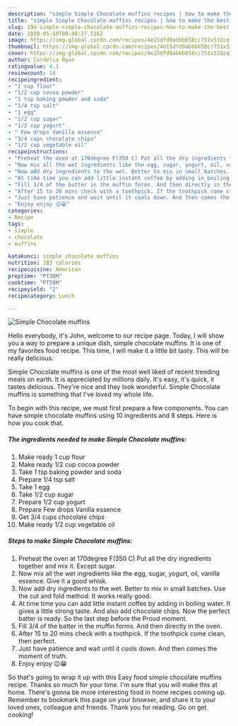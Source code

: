 ```yaml
---
description: "simple Simple Chocolate muffins recipes | how to make the best Simple Chocolate muffins"
title: "simple Simple Chocolate muffins recipes | how to make the best Simple Chocolate muffins"
slug: 194-simple-simple-chocolate-muffins-recipes-how-to-make-the-best-simple-chocolate-muffins
date: 2020-05-10T08:48:27.516Z
image: https://img-global.cpcdn.com/recipes/4e15dfd9abbb658c/751x532cq70/simple-chocolate-muffins-recipe-main-photo.jpg
thumbnail: https://img-global.cpcdn.com/recipes/4e15dfd9abbb658c/751x532cq70/simple-chocolate-muffins-recipe-main-photo.jpg
cover: https://img-global.cpcdn.com/recipes/4e15dfd9abbb658c/751x532cq70/simple-chocolate-muffins-recipe-main-photo.jpg
author: Cordelia Ryan
ratingvalue: 4.1
reviewcount: 14
recipeingredient:
- "1 cup flour"
- "1/2 cup cocoa powder"
- "1 tsp baking powder and soda"
- "1/4 tsp salt"
- "1 egg"
- "1/2 cup sugar"
- "1/2 cup yogurt"
- " Few drops Vanilla essence"
- "3/4 cups chocolate chips"
- "1/2 cup vegetable oil"
recipeinstructions:
- "Preheat the oven at 170degree F(350 C) Put all the dry ingredients together and mix it. Except sugar."
- "Now mix all the wet ingredients like the egg, sugar, yogurt, oil, vanilla essence. Give it a good whisk."
- "Now add dry ingredients to the wet. Better to mix in small batches. Use the cut and fold method. It works really good."
- "At time time you can add little instant coffee by adding in boiling water. It gives a little strong taste. And also add chocolate chips. Now the perfect batter is ready. So the last step before the Proud moment."
- "Fill 3/4 of the batter in the muffin forms. And then directly in the oven."
- "After 15 to 20 mins check with a toothpick. If the toothpick come clean, then perfect."
- "Just have patience and wait until it cools down. And then comes the moment of truth."
- "Enjoy enjoy 😉😁"
categories:
- Recipe
tags:
- simple
- chocolate
- muffins

katakunci: simple chocolate muffins 
nutrition: 183 calories
recipecuisine: American
preptime: "PT30M"
cooktime: "PT59M"
recipeyield: "2"
recipecategory: Lunch

---
```



![Simple Chocolate muffins](https://img-global.cpcdn.com/recipes/4e15dfd9abbb658c/751x532cq70/simple-chocolate-muffins-recipe-main-photo.jpg)

Hello everybody, it's John, welcome to our recipe page. Today, I will show you a way to prepare a unique dish, simple chocolate muffins. It is one of my favorites food recipe. This time, I will make it a little bit tasty. This will be really delicious.

Simple Chocolate muffins is one of the most well liked of recent trending meals on earth. It is appreciated by millions daily. It's easy, it's quick, it tastes delicious. They're nice and they look wonderful. Simple Chocolate muffins is something that I've loved my whole life.




To begin with this recipe, we must first prepare a few components. You can have simple chocolate muffins using 10 ingredients and 8 steps. Here is how you cook that.

<!--inarticleads1-->

##### The ingredients needed to make Simple Chocolate muffins:

1. Make ready 1 cup flour
1. Make ready 1/2 cup cocoa powder
1. Take 1 tsp baking powder and soda
1. Prepare 1/4 tsp salt
1. Take 1 egg
1. Take 1/2 cup sugar
1. Prepare 1/2 cup yogurt
1. Prepare  Few drops Vanilla essence
1. Get 3/4 cups chocolate chips
1. Make ready 1/2 cup vegetable oil




<!--inarticleads2-->

##### Steps to make Simple Chocolate muffins:

1. Preheat the oven at 170degree F(350 C) Put all the dry ingredients together and mix it. Except sugar.
1. Now mix all the wet ingredients like the egg, sugar, yogurt, oil, vanilla essence. Give it a good whisk.
1. Now add dry ingredients to the wet. Better to mix in small batches. Use the cut and fold method. It works really good.
1. At time time you can add little instant coffee by adding in boiling water. It gives a little strong taste. And also add chocolate chips. Now the perfect batter is ready. So the last step before the Proud moment.
1. Fill 3/4 of the batter in the muffin forms. And then directly in the oven.
1. After 15 to 20 mins check with a toothpick. If the toothpick come clean, then perfect.
1. Just have patience and wait until it cools down. And then comes the moment of truth.
1. Enjoy enjoy 😉😁




So that's going to wrap it up with this Easy food simple chocolate muffins recipe. Thanks so much for your time. I'm sure that you will make this at home. There's gonna be more interesting food in home recipes coming up. Remember to bookmark this page on your browser, and share it to your loved ones, colleague and friends. Thank you for reading. Go on get cooking!
